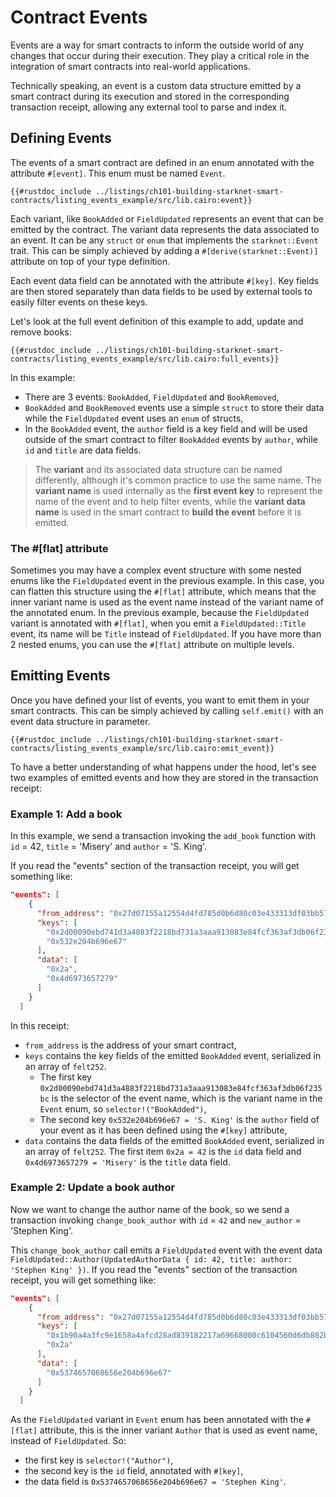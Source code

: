 # Contract Events

Events are a way for smart contracts to inform the outside world of any changes that occur during their execution. They play a critical role in the integration of smart contracts into real-world applications.

Technically speaking, an event is a custom data structure emitted by a smart contract during its execution and stored in the corresponding transaction receipt, allowing any external tool to parse and index it.

## Defining Events

The events of a smart contract are defined in an enum annotated with the attribute `#[event]`. This enum must be named `Event`.

```cairo,noplayground
{{#rustdoc_include ../listings/ch101-building-starknet-smart-contracts/listing_events_example/src/lib.cairo:event}}
```

Each variant, like `BookAdded` or `FieldUpdated` represents an event that can be emitted by the contract. The variant data represents the data associated to an event. It can be any `struct` or `enum` that implements the `starknet::Event` trait.
This can be simply achieved by adding a `#[derive(starknet::Event)]` attribute on top of your type definition.

Each event data field can be annotated with the attribute `#[key]`. Key fields are then stored separately than data fields to be used by external tools to easily filter events on these keys.

Let's look at the full event definition of this example to add, update and remove books:

```cairo,noplayground
{{#rustdoc_include ../listings/ch101-building-starknet-smart-contracts/listing_events_example/src/lib.cairo:full_events}}
```

In this example:

- There are 3 events: `BookAdded`, `FieldUpdated` and `BookRemoved`,
- `BookAdded` and `BookRemoved` events use a simple `struct` to store their data while the `FieldUpdated` event uses an `enum` of structs,
- In the `BookAdded` event, the `author` field is a key field and will be used outside of the smart contract to filter `BookAdded` events by `author`, while `id` and `title` are data fields.

> The **variant** and its associated data structure can be named differently, although it's common practice to use the same name. The **variant name** is used internally as the **first event key** to represent the name of the event and to help filter events, while the **variant data name** is used in the smart contract to **build the event** before it is emitted.

### The #[flat] attribute

Sometimes you may have a complex event structure with some nested enums like the `FieldUpdated` event in the previous example. In this case, you can flatten this structure using the `#[flat]` attribute, which means that the inner variant name is used as the event name instead of the variant name of the annotated enum.
In the previous example, because the `FieldUpdated` variant is annotated with `#[flat]`, when you emit a `FieldUpdated::Title` event, its name will be `Title` instead of `FieldUpdated`.
If you have more than 2 nested enums, you can use the `#[flat]` attribute on multiple levels.

## Emitting Events

Once you have defined your list of events, you want to emit them in your smart contracts. This can be simply achieved by calling `self.emit()` with an event data structure in parameter.

```cairo,noplayground
{{#rustdoc_include ../listings/ch101-building-starknet-smart-contracts/listing_events_example/src/lib.cairo:emit_event}}
```

To have a better understanding of what happens under the hood, let's see two examples of emitted events and how they are stored in the transaction receipt:

### Example 1: Add a book

In this example, we send a transaction invoking the `add_book` function with `id` = 42, `title` = 'Misery' and `author` = 'S. King'.

If you read the "events" section of the transaction receipt, you will get something like:

```json
"events": [
    {
      "from_address": "0x27d07155a12554d4fd785d0b6d80c03e433313df03bb57939ec8fb0652dbe79",
      "keys": [
        "0x2d00090ebd741d3a4883f2218bd731a3aaa913083e84fcf363af3db06f235bc",
        "0x532e204b696e67"
      ],
      "data": [
        "0x2a",
        "0x4d6973657279"
      ]
    }
  ]
```

In this receipt:

- `from_address` is the address of your smart contract,
- `keys` contains the key fields of the emitted `BookAdded` event, serialized in an array of `felt252`.
  - The first key `0x2d00090ebd741d3a4883f2218bd731a3aaa913083e84fcf363af3db06f235bc` is the selector of the event name, which is the variant name in the `Event` enum, so `selector!("BookAdded")`,
  - The second key `0x532e204b696e67 = 'S. King'` is the `author` field of your event as it has been defined using the `#[key]` attribute,
- `data` contains the data fields of the emitted `BookAdded` event, serialized in an array of `felt252`. The first item `0x2a = 42` is the `id` data field and `0x4d6973657279 = 'Misery'` is the `title` data field.

### Example 2: Update a book author

Now we want to change the author name of the book, so we send a transaction invoking `change_book_author` with `id` = `42` and `new_author` = 'Stephen King'.

This `change_book_author` call emits a `FieldUpdated` event with the event data `FieldUpdated::Author(UpdatedAuthorData { id: 42, title: author: 'Stephen King' })`. If you read the "events" section of the transaction receipt, you will get something like:

```json
"events": [
    {
      "from_address": "0x27d07155a12554d4fd785d0b6d80c03e433313df03bb57939ec8fb0652dbe79",
      "keys": [
        "0x1b90a4a3fc9e1658a4afcd28ad839182217a69668000c6104560d6db882b0e1",
        "0x2a"
      ],
      "data": [
        "0x5374657068656e204b696e67"
      ]
    }
  ]
```

As the `FieldUpdated` variant in `Event` enum has been annotated with the `#[flat]` attribute, this is the inner variant `Author` that is used as event name, instead of `FieldUpdated`. So:

- the first key is `selector!("Author")`,
- the second key is the `id` field, annotated with `#[key]`,
- the data field is `0x5374657068656e204b696e67 = 'Stephen King'`.
